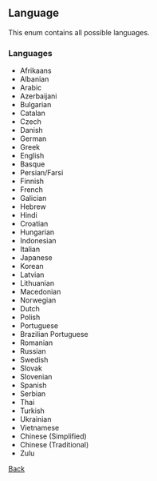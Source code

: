 ## Language
This enum contains all possible languages.
### Languages
- Afrikaans
- Albanian
- Arabic
- Azerbaijani
- Bulgarian
- Catalan
- Czech
- Danish
- German
- Greek
- English
- Basque
- Persian/Farsi
- Finnish
- French
- Galician
- Hebrew
- Hindi
- Croatian
- Hungarian
- Indonesian
- Italian
- Japanese
- Korean
- Latvian
- Lithuanian
- Macedonian
- Norwegian
- Dutch
- Polish
- Portuguese
- Brazilian Portuguese
- Romanian
- Russian
- Swedish
- Slovak
- Slovenian
- Spanish
- Serbian
- Thai
- Turkish
- Ukrainian
- Vietnamese
- Chinese (Simplified)
- Chinese (Traditional)
- Zulu

[Back](https://eloyespinosa.github.io/Weather.NET/docs/enums)
